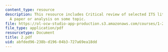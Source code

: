 ```yaml
---
content_type: resource
description: This resource includes Critical review of selected ITS literature, and
  A paper or analysis on some topic.
file: https://ol-ocw-studio-app-production.s3.amazonaws.com/courses/1-212j-an-introduction-to-intelligent-transportation-systems-spring-2005/abfded96238bd19604b3727a69ea18dd_2.pdf
file_type: application/pdf
resourcetype: Document
title: 2.pdf
uid: abfded96-238b-d196-04b3-727a69ea18dd
---
```


